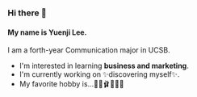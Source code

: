 ### Hi there 👋
#### My name is Yuenji Lee.
I am a forth-year Communication major in UCSB.
* I'm interested in learning **business and marketing**.
* I'm currently working on ✨discovering myself✨.
* My favorite hobby is...🎼🍵🩰📖🧦🩵

<!--
**01yoong08/01yoong08** is a ✨ _special_ ✨ repository because its `README.md` (this file) appears on your GitHub profile.

Here are some ideas to get you started:

- 🔭 I’m currently working on ...
- 🌱 I’m currently learning ...
- 👯 I’m looking to collaborate on ...
- 🤔 I’m looking for help with ...
- 💬 Ask me about ...
- 📫 How to reach me: ...
- 😄 Pronouns: ...
- ⚡ Fun fact: ...
-->
